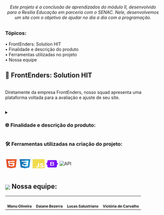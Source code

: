 <div align="center">
<i><h6>Este projeto é a conclusão de aprendizados do módulo II, desenvolvido para a Resilia Educação em parceria com o SENAC. Nele, desenvolvemos um site com o objetivo de ajudar no dia a dia com a programação.</i>
</div>

  ## <h3>Tópicos: </h3>
  • FrontEnders: Solution HIT <br>
  • Finalidade e descrição do produto <br>
  • Ferramentas utilizadas no projeto <br>
  • Nossa equipe
  
  
## 🎯 FrontEnders: Solution HIT <br>
  <br>Diretamente da empresa FrontEnders, nosso squad apresenta uma plataforma voltada para a avaliação e ajuste de seu site.<br> <br>
  
  

<details>
  <summary><h3>🌐 Finalidade e descrição do produto:</h3></summary>
      <p align="justify">
     <h5> Aqui estaremos desenvolvendo um projeto para a empresa FrontEnders, chamado Solution HIT. Nossa proposta é a criação de um produto que auxilie no dia a dia com a programação, e no desenvolvimento de projetos, visando facilitar a vida do programador. Nele, você precisa apenas compartilhar conosco o link de seu projeto, que retornaremos com um feedback apontando os acertos e dando dicas sobre o que ainda pode ser melhorado. Trabalhamos com três modelos de planos: free, básico, e premium. Cada um fornece suas vantagens e benefícios exclusivos. Para a criação, utilizamos ferramentas que nos permitem a validação de e-mail e CEP (através da API), e criamos a oportunidade do usuário entrar em contato conosco através de um formulário. A responsividade foi feita através do media screen e bootstrap, e também utilizamos Javascript. </h5> <br>
  </details>
     <h3> 🛠️ Ferramentas utilizadas na criação do projeto:</h3>
    <p align="justify">
<div style="display: inline_block"><br>
<img align="center" alt="HTML" height="30" width="40" src="https://raw.githubusercontent.com/devicons/devicon/master/icons/html5/html5-original.svg">
<img align="center" alt="CSS" height="30" width="40" src="https://raw.githubusercontent.com/devicons/devicon/master/icons/css3/css3-original.svg">
 <img align="center" alt="Js" height="30" width="40" src="https://raw.githubusercontent.com/devicons/devicon/master/icons/javascript/javascript-plain.svg">
 <img align="center" alt="Bootstrap" height="30" width="40" src="https://raw.githubusercontent.com/devicons/devicon/1119b9f84c0290e0f0b38982099a2bd027a48bf1/icons/bootstrap/bootstrap-original.svg">
  <img align="center" alt="API" height="30" width="40" src="https://visualpharm.com/assets/52/Rest%20Api-595b40b75ba036ed117d8abe.svg">
</div> <br>

## <img height="45px" align="center" src="https://github.com/luqui2/Sistema-para-Viagens-/blob/main/src/imagens/set.gif"> Nossa equipe:
  <table>
  <tr>
    <td align="center"><a href="https://github.com/ogolipe"><img src="https://avatars.githubusercontent.com/u/112409835?v=4" width="100px;" alt=""/><br /><sub><b>Manu Oliveira</b></sub></a><br /><a href="" title="Code"></a></td>
     <td align="center"><a href="https://github.com/daiane1995"><img src="https://avatars.githubusercontent.com/u/113690388?v=4" width="100px;" alt=""/><br /><sub><b>Daiane Bezerra</b></sub></a><br /><a href="" title="Code"></a></td>
    <td align="center"><a href="https://github.com/lcsalustriano"><img src="https://avatars.githubusercontent.com/u/113260575?v=4" width="100px;" alt=""/><br /><sub><b>Lucas Salustriano</b></sub></a><br /><a href="" title="Code"></a></td>
    <td align="center"><a href="https://github.com/eiviq"><img src="https://avatars.githubusercontent.com/u/113266620?v=4" width="100px;" alt=""/><br /><sub><b>Victória de Carvalho</b></sub></a><br /><a href="" title="Code"></a></td>
  </tr>
</table>
